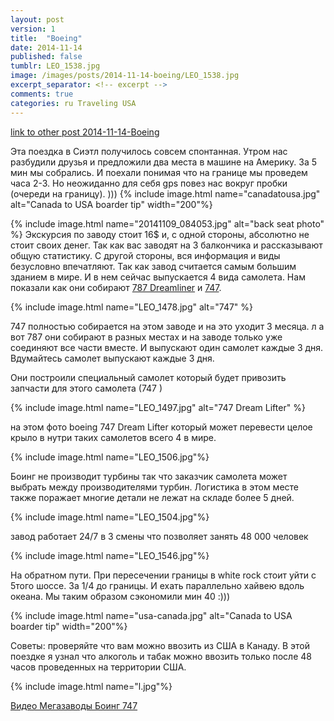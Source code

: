 ```yaml
---
layout: post
version: 1
title:  "Boeing"
date: 2014-11-14
published: false
tumblr: LEO_1538.jpg
image: /images/posts/2014-11-14-boeing/LEO_1538.jpg
excerpt_separator: <!-- excerpt -->
comments: true
categories: ru Traveling USA
---
```


<p>
   <a href="{% post_url 2014-11-14-Boeing %}"> link to other post 2014-11-14-Boeing </a>
</p>
Эта поездка в Сиэтл получилось совсем спонтанная.
Утром нас разбудили друзья и предложили два места в машине на Америку. За 5 мин мы собрались. И поехали понимая что на границе мы проведем часа 2-3. Но неожиданно для себя gps повез нас вокруг пробки (очереди на границу). )))
<!-- excerpt -->
{% include image.html name="canadatousa.jpg" alt="Canada to USA boarder tip" width="200"%}

{% include image.html name="20141109_084053.jpg" alt="back seat photo" %}
Экскурсия по заводу стоит 16$ и, с одной стороны, абсолютно не стоит своих денег. Так как вас заводят на 3 балкончика и рассказывают общую статистику. С другой стороны, вся информация и виды безусловно впечатляют. Так как завод считается самым большим зданием в мире. И в нем сейчас выпускается 4 вида самолета. Нам показали как они собирают [787 Dreamliner](http://www.boeing.com/boeing/commercial/787family/index.page?) и [747](http://www.boeing.com/boeing/commercial/747family/index.page?).

{% include image.html name="LEO_1478.jpg" alt="747" %}

747 полностью собирается на этом заводе и на это уходит 3 месяца. л
а вот 787 они собирают в разных местах и на заводе только уже соединяют все части вместе. И выпускают один самолет каждые 3 дня. Вдумайтесь самолет выпускают каждые 3 дня.

Они построили специальный самолет который будет привозить запчасти для этого самолета (747 )

{% include image.html name="LEO_1497.jpg" alt="747 Dream Lifter" %}

на этом фото boeing 747 Dream Lifter который может перевести целое крыло в нутри таких самолетов всего 4 в мире.

{% include image.html name="LEO_1506.jpg"%}

Боинг не производит турбины так что заказчик самолета может выбрать между производителями турбин.
Логистика в этом месте также поражает многие детали не лежат на складе более 5 дней.

{% include image.html name="LEO_1504.jpg"%}

завод работает 24/7 в 3 смены что позволяет занять 48 000 человек

{% include image.html name="LEO_1546.jpg"%}

На обратном пути. При пересечении границы в white rock стоит уйти с 5того шоссе. За 1/4 до границы.  И ехать параллельно хайвею вдоль океана. Мы таким образом сэкономили мин 40 :)))

{% include image.html name="usa-canada.jpg" alt="Canada to USA boarder tip" width="200"%}

Советы: проверяйте что вам можно ввозить из США в Канаду.  В этой поездке я узнал что алкоголь и табак можно ввозить только после 48 часов проведенных на территории США.

{% include image.html name="l.jpg"%}

>
[Видео Мегазаводы Боинг 747](https://www.youtube.com/watch?v=1K7PFFyG5vs)
